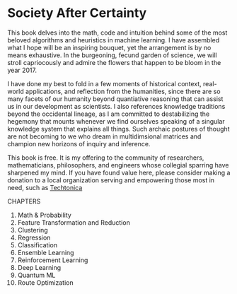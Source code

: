 # Society After Certainty

This book delves into the math, code and intuition behind some of the most beloved algorithms and heuristics in machine learning. I have assembled what I hope will be an inspiring bouquet, yet the arrangement is by no means exhaustive. In the burgeoning, fecund garden of science, we will stroll capriocously and admire the flowers that happen to be bloom in the year 2017. 

I have done my best to fold in a few moments of historical context, real-world applications, and reflection from the humanities, since there are so many facets of our humanity beyond quantiative reasoning that can assist us in our development as scientists. I also references knowledge traditions beyond the occidental lineage, as I am committed to destabilizing the hegemony that mounts whenever we find ourselves speaking of a singular knowledge system that explains all things. Such archaic postures of thought are not becoming to we who dream in multidimsional matrices and champion new horizons of inquiry and inference. 

This book is free. It is my offering to the community of researchers, mathematicians, philosophers, and engineers whose collegial sparring have sharpened my mind. If you have found value here, please consider making a donation to a local organization serving and empowering those most in need, such as [Techtonica](https://techtonica.org/) 

CHAPTERS
1. Math & Probability
2. Feature Transformation and Reduction 
3. Clustering
4. Regression 
5. Classification
6. Ensemble Learning 
7. Reinforcement Learning 
8. Deep Learning 
9. Quantum ML
10. Route Optimization 
